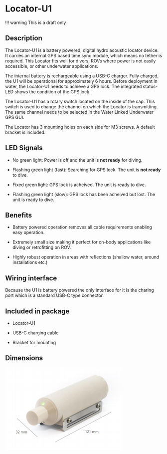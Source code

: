 # Locator-U1

!!! warning
    This is a draft only

## Description

The Locator-U1 is a battery powered, digital hydro acoustic locator device. It carries an internal GPS based time sync module, which means no tether is required. This Locator fits well for divers, ROVs where power is not easily accessible, or other underwater applications.

The internal battery is rechargeable using a USB-C charger. Fully charged, the U1 will be operational for approximately 6 hours. Before deployment in water, the Locator-U1 needs to achieve a GPS lock. The integrated status-LED shows the condition of the GPS lock.

The Locator-U1 has a rotary switch located on the inside of the cap. This switch is used to change the channel on which the Locator is transmitting. The same channel needs to be selected in the Water Linked Underwater GPS GUI.

The Locator has 3 mounting holes on each side for M3 screws. A default bracket is included.

## LED Signals

* No green light: Power is off and the unit is **not ready** for diving.

* Flashing green light (fast): Searching for GPS lock. The unit is **not ready** to dive.

* Fixed green light: GPS lock is acheived. The unit is ready to dive.

* Flashing green light (slow): GPS lock has been acheived but lost. The unit is ready to dive.

## Benefits

* Battery powered operation removes all cable requirements enabling easy operation.

* Extremely small size making it perfect for on-body applications like diving or retrofitting on ROV.

* Highly robust operation in areas with reflections (shallow water, around installations etc.)

## Wiring interface

Because the U1 is battery powered the only interface for it is the charing port which is a standard USB-C type connector.

## Included in package

* Locator-U1

* USB-C charging cable

* Bracket for mounting

## Dimensions

![u1_dimensions](../img/u1_dimensions.png)